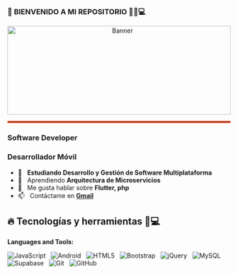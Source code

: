 ### 🚀 **BIENVENIDO A MI REPOSITORIO** 🌟🔥💻

<p align="center">
  <img src="https://images.unsplash.com/photo-1607799279861-4dd421887fb3?q=80&w=2070&auto=format&fit=crop&ixlib=rb-4.1.0&ixid=M3wxMjA3fDB8MHxwaG90by1wYWdlfHx8fGVufDB8fHx8fA%3D%3D" 
     alt="Banner" 
     style="width: 100%; height: 200px; object-fit: cover;">
</p>

<hr style="border: 2px solid #FF5733;">

<h3 align="left">Software Developer</h3>
<h3 align="left">Desarrollador Móvil </h3>

- 💼 &nbsp; **Estudiando Desarrollo y Gestión de Software Multiplataforma**  
- 🌱 &nbsp; Aprendiendo **Arquitectura de Microservicios**  
- 💬 &nbsp; Me gusta hablar sobre **Flutter, php**  
- 📫 &nbsp; Contáctame en **[Gmail](https://mail.google.com/mail/u/1/#inbox)**  



## 🔥 **Tecnologías y herramientas** 🚀💻

**Languages and Tools:** 

![JavaScript](https://img.shields.io/badge/-JavaScript-black?logo=javascript&style=social)&nbsp;&nbsp;
![Android](https://img.shields.io/badge/-Android-black?logo=android&style=social)&nbsp;&nbsp;
![HTML5](https://img.shields.io/badge/-HTML5-black?logo=html5&style=social)&nbsp;&nbsp;
![Bootstrap](https://img.shields.io/badge/-Bootstrap-black?logo=bootstrap&style=social)&nbsp;&nbsp;
![jQuery](https://img.shields.io/badge/-jQuery-black?logo=jquery&style=social)&nbsp;&nbsp;
![MySQL](https://img.shields.io/badge/-MySQL-black?logo=mysql&style=social)&nbsp;&nbsp;
![Supabase](https://img.shields.io/badge/-Supabase-black?logo=supabase&style=social)&nbsp;&nbsp;
![Git](https://img.shields.io/badge/-Git-black?logo=git&style=social)&nbsp;&nbsp;
![GitHub](https://img.shields.io/badge/-GitHub-black?logo=github&style=social)&nbsp;&nbsp;

